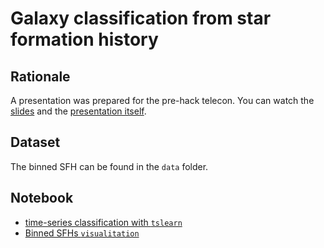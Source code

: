 # Galaxy classification from star formation history

## Rationale

A presentation was prepared for the pre-hack telecon. 
You can watch the [slides][slides] and the [presentation itself][telecon].

[slides]: https://docs.google.com/presentation/d/1smHllIigLpfG2uP7hLTpQNIABpR50r0Zqe2EbgzOJwk/edit?usp=sharing
[telecon]: https://u-paris.zoom.us/rec/share/ibQAB_HcRwoRFxrmne3RtWUnGp3xH_bqsS9oOG0vMHZEPJidfSASYsXzR_MzNCM.0GfrQ39bReZsAScg

## Dataset

The binned SFH can be found in the `data` folder.

## Notebook

- [time-series classification with `tslearn`](2023-sfh-galaxy-classification/k-means_time-series-example.ipynb)
- [Binned SFHs `visualitation`](2023-sfh-galaxy-classification/Data-visluation.ipynb)
